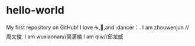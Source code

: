 # hello-world
My first repository on GitHub!
I love :coffee:,:pizza:,and :dancer：.
I am zhouwenjun //周文俊.
I am wuxiaonan//吴潇楠
I am qlw//邱龙威
